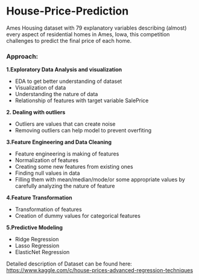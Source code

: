 # House-Price-Prediction

Ames Housing dataset with 79 explanatory variables describing (almost) every aspect of residential homes in Ames, Iowa, this competition challenges to predict the final price of each home.

### Approach:

**1.Exploratory Data Analysis and visualization**

* EDA to get better understanding of dataset
* Visualization of data
* Understanding the nature of data
* Relationship of features with target variable SalePrice

**2. Dealing with outliers**

* Outliers are values that can create noise
* Removing outliers can help model to prevent overfiting

**3.Feature Engineering and Data Cleaning**

* Feature engineering is making of features
*  Normalization of features 
* Creating some new features from existing ones
* Finding null values in data 
* Filling them with mean/median/mode/or some appropriate values by carefully analyzing the nature of feature

**4.Feature Transformation**

* Transformation of features
* Creation of dummy values for categorical features

**5.Predictive Modeling**

* Ridge Regression
* Lasso Regression
* ElasticNet Regression

Detailed description of Dataset can be found here: https://www.kaggle.com/c/house-prices-advanced-regression-techniques
